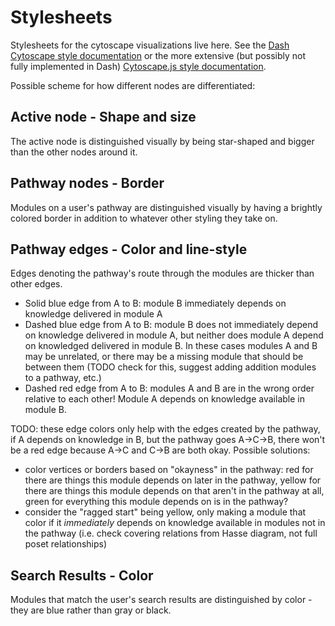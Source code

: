# Stylesheets

Stylesheets for the cytoscape visualizations live here.
See the [Dash Cytoscape style documentation](https://dash.plotly.com/cytoscape/styling) or the more extensive (but possibly not fully implemented in Dash) [Cytoscape.js style documentation](https://js.cytoscape.org/#style).


Possible scheme for how different nodes are differentiated:

## Active node - Shape and size

The active node is distinguished visually by being star-shaped and bigger than the other nodes around it.

## Pathway nodes - Border

Modules on a user's pathway are distinguished visually by having a brightly colored border in addition to whatever other styling they take on.

## Pathway edges - Color and line-style

Edges denoting the pathway's route through the modules are thicker than other edges.

- Solid blue edge from A to B: module B immediately depends on knowledge delivered in module A
- Dashed blue edge from A to B: module B does not immediately depend on knowledge delivered in module A, but neither does module A depend on knowledged delivered in module B. In these cases modules A and B may be unrelated, or there may be a missing module that should be between them (TODO check for this, suggest adding addition modules to a pathway, etc.)
- Dashed red edge from A to B: modules A and B are in the wrong order relative to each other! Module A depends on knowledge available in module B.

TODO: these edge colors only help with the edges created by the pathway, if A depends on knowledge in B, but the pathway goes A->C->B, there won't be a red edge because A->C and C->B are both okay. Possible solutions: 
- color vertices or borders based on "okayness" in the pathway: red for there are things this module depends on later in the pathway, yellow for there are things this module depends on that aren't in the pathway at all, green for everything this module depends on is in the pathway? 
- consider the "ragged start" being yellow, only making a module that color if it _immediately_ depends on knowledge available in modules not in the pathway (i.e. check covering relations from Hasse diagram, not full poset relationships)

## Search Results - Color

Modules that match the user's search results are distinguished by color - they are blue rather than gray or black.
